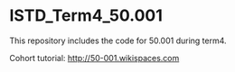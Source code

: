 # ISTD_Term4_50.001
This repository includes the code for 50.001 during term4.

Cohort tutorial: http://50-001.wikispaces.com
